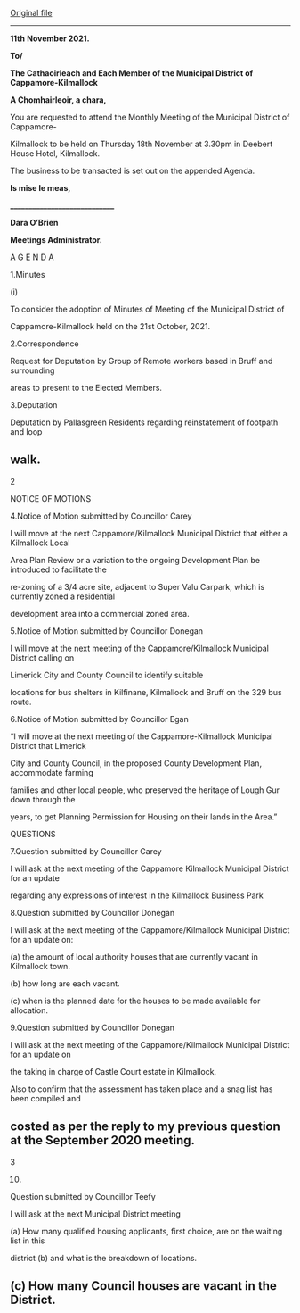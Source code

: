 [Original file](https://www.limerick.ie/sites/default/files/media/documents/2021-11/1.-agenda-18th-november-md-meeting.pdf)

---
**11th** **November 2021.**

**To/**

**The Cathaoirleach and Each Member of the Municipal District of Cappamore-Kilmallock**

**A Chomhairleoir, a chara,**

You are requested to attend the Monthly Meeting of the Municipal District of Cappamore-

Kilmallock to be held on Thursday 18th November at 3.30pm in Deebert House Hotel, Kilmallock.

The business to be transacted is set out on the appended Agenda.

**Is mise le meas,**

**\_\_\_\_\_\_\_\_\_\_\_\_\_\_\_\_\_\_\_\_\_\_\_\_\_\_\_\_**

**Dara O’Brien**

**Meetings Administrator.**

A G E N D A

1.Minutes

(i)

To consider the adoption of Minutes of Meeting of the Municipal District of

Cappamore-Kilmallock held on the 21st October, 2021.

2.Correspondence

Request for Deputation by Group of Remote workers based in Bruff and surrounding

areas to present to the Elected Members.

3.Deputation

Deputation by Pallasgreen Residents regarding reinstatement of footpath and loop

walk.
---
2

NOTICE OF MOTIONS

4.Notice of Motion submitted by Councillor Carey

l will move at the next Cappamore/Kilmallock Municipal District that either a Kilmallock Local

Area Plan Review or a variation to the ongoing Development Plan be introduced to facilitate the

re-zoning of a 3/4 acre site, adjacent to Super Valu Carpark, which is currently zoned a residential

development area into a commercial zoned area.

5.Notice of Motion submitted by Councillor Donegan

I will move at the next meeting of the Cappamore/Kilmallock Municipal District calling on

Limerick City and County Council to identify suitable

locations for bus shelters in Kilfinane, Kilmallock and Bruff on the 329 bus route.

6.Notice of Motion submitted by Councillor Egan

“I will move at the next meeting of the Cappamore-Kilmallock Municipal District that Limerick

City and County Council, in the proposed County Development Plan, accommodate farming

families and other local people, who preserved the heritage of Lough Gur down through the

years, to get Planning Permission for Housing on their lands in the Area.”

QUESTIONS

7.Question submitted by Councillor Carey

I will ask at the next meeting of the Cappamore Kilmallock Municipal District for an update

regarding any expressions of interest in the Kilmallock Business Park

8.Question submitted by Councillor Donegan

I will ask at the next meeting of the Cappamore/Kilmallock Municipal District for an update on:

(a) the amount of local authority houses that are currently vacant in Kilmallock town.

(b) how long are each vacant.

(c) when is the planned date for the houses to be made available for allocation.

9.Question submitted by Councillor Donegan

I will ask at the next meeting of the Cappamore/Kilmallock Municipal District for an update on

the taking in charge of Castle Court estate in Kilmallock.

Also to confirm that the assessment has taken place and a snag list has been compiled and

costed as per the reply to my previous question at the September 2020 meeting.
---
3

10.

Question submitted by Councillor Teefy

I will ask at the next Municipal District meeting

(a) How many qualified housing applicants, first choice, are on the waiting list in this

district (b) and what is the breakdown of locations.

(c) How many Council houses are vacant in the District.
---
